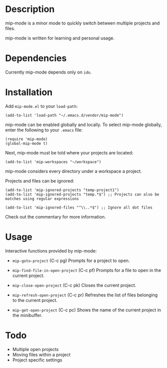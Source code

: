 # Description

mip-mode is a minor mode to quickly switch between multiple projects and
files.

mip-mode is written for learning and personal usage.

# Dependencies

Currently mip-mode depends only on `ido`.

# Installation

Add `mip-mode.el` to your `load-path`:

```
(add-to-list 'load-path "~/.emacs.d/vendor/mip-mode")
```

mip-mode can be enabled globally and locally.  To select mip-mode
globally, enter the following to your `.emacs` file:

```
(require 'mip-mode)
(global-mip-mode t)
```

Next, mip-mode must be told where your projects are located:

```
(add-to-list 'mip-workspaces "~/workspace")
```

mip-mode considers every directory under a workspace a project.

Projects and files can be ignored:

```
(add-to-list 'mip-ignored-projects "temp-project1")
(add-to-list 'mip-ignored-projects "temp.*$") ;; Projects can also be matches using regular expressions

(add-to-list 'mip-ignored-files "^\\..*$") ;; Ignore all dot files
```

Check out the commentary for more information.

# Usage

Interactive functions provided by mip-mode:

* `mip-goto-project` (C-c pg)
  Prompts for a project to open.

* `mip-find-file-in-open-project` (C-c pf)
  Prompts for a file to open in the current project.

* `mip-close-open-project` (C-c pk)
  Closes the current project.

* `mip-refresh-open-project` (C-c pr)
  Refreshes the list of files belonging to the current project.

* `mip-get-open-project` (C-c pc)
  Shows the name of the current project in the minibuffer.

# Todo

* Multiple open projects
* Moving files within a project
* Project specific settings